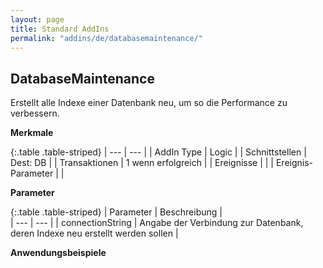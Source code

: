 ```yaml
---
layout: page
title: Standard AddIns
permalink: "addins/de/databasemaintenance/"
---
```


## DatabaseMaintenance

Erstellt alle Indexe einer Datenbank neu, um so die Performance zu verbessern.

__Merkmale__

{:.table .table-striped}
| --- | --- |
| AddIn Type | Logic |
| Schnittstellen | Dest: DB |
| Transaktionen | 1 wenn erfolgreich |
| Ereignisse |  |
| Ereignis-Parameter |  |


__Parameter__

{:.table .table-striped}
| Parameter | Beschreibung |                      
| --- | --- |
| connectionString | Angabe der Verbindung zur Datenbank, deren Indexe neu erstellt werden sollen |


__Anwendungsbeispiele__

